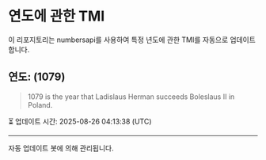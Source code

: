 
# 연도에 관한 TMI

이 리포지토리는 numbersapi를 사용하여 특정 년도에 관한 TMI를 자동으로 업데이트합니다.

## 연도: (1079)
> 1079 is the year that Ladislaus Herman succeeds Boleslaus II in Poland.

⏳ 업데이트 시간: 2025-08-26 04:13:38 (UTC)

---
자동 업데이트 봇에 의해 관리됩니다.
